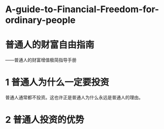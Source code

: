 # A-guide-to-Financial-Freedom-for-ordinary-people
# 普通人的财富自由指南

——普通人的财富增值极简指导手册

# 1 普通人为什么一定要投资

普通人通常都不投资。这也许正是普通人为什么永远是普通人的理由。

# 2 普通人投资的优势
